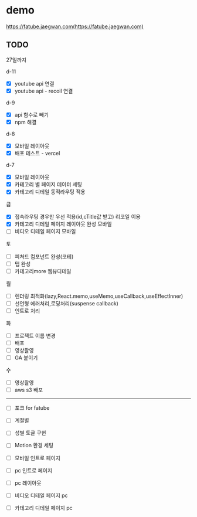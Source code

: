 # demo

https://fatube.jaegwan.com(https://fatube.jaegwan.com)

## TODO

27일까지

d-11

-   [x] youtube api 연결
-   [x] youtube api - recoil 연결

d-9

-   [x] api 함수로 빼기
-   [x] npm 해결

d-8

-   [x] 모바일 레이아웃
-   [x] 배포 테스트 - vercel

d-7

-   [x] 모바일 레이아웃
-   [x] 카테고리 별 페이지 데이터 세팅
-   [x] 카테고리 디테일 동적라우팅 적용

금

-   [x] 접속라우팅 경우만 우선 적용(id,cTitle값 받고) 리코일 이용
-   [x] 카테고리 디테일 페이지 레이아웃 완성 모바일
-   [ ] 비디오 디테일 페이지 모바일

토

-   [ ] 피쳐드 컴포넌트 완성(코테)
-   [ ] 탭 완성
-   [ ] 카테고리more 웹뷰디테일

월

-   [ ] 렌더링 최적화(lazy,React.memo,useMemo,useCallback,useEffectInner)
-   [ ] 선언형 에러처리,로딩처리(suspense callback)
-   [ ] 인트로 처리

화

-   [ ] 프로젝트 이름 변경
-   [ ] 배포
-   [ ] 영상촬영
-   [ ] GA 붙이기

수

-   [ ] 영상촬영
-   [ ] aws s3 배포

---

-   [ ] 포크 for fatube
-   [ ] 계절별
-   [ ] 성별 토글 구현

-   [ ] Motion 환경 세팅
-   [ ] 모바일 인트로 페이지
-   [ ] pc 인트로 페이지

-   [ ] pc 레이아웃
-   [ ] 비디오 디테일 페이지 pc
-   [ ] 카테고리 디테일 페이지 pc
